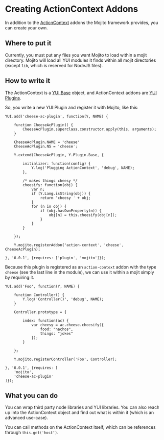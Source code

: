 # Creating ActionContext Addons

In addition to the [ActionContext](/action-context/) addons the Mojito framework provides, you can create your own. 

## Where to put it

Currently, you must put any files you want Mojito to load within a mojit directory. Mojito will load all YUI modules it finds within all mojit directories (except `lib`, which is reserved for NodeJS files).

## How to write it

The ActionContext is a [YUI Base](http://developer.yahoo.com/yui/3/base/) object, and ActionContext addons are [YUI Plugins](http://developer.yahoo.com/yui/3/plugin/).

So, you write a new YUI Plugin and register it with Mojito, like this:

    YUI.add('cheese-ac-plugin', function(Y, NAME) {

        function CheeseAcPlugin() {
            CheeseAcPlugin.superclass.constructor.apply(this, arguments);
        }

        CheeseAcPlugin.NAME = 'cheese'
        CheeseAcPlugin.NS = 'cheese';

        Y.extend(CheeseAcPlugin, Y.Plugin.Base, {

            initializer: function(config) {
                Y.log('Plugging ActionContext', 'debug', NAME);
            },

            /* makes things cheesy */
            cheesify: function(obj) {
                var n;
                if (Y.Lang.isString(obj)) {
                    return 'cheesy ' + obj;
                }
                for (n in obj) {
                    if (obj.hasOwnProperty(n)) {
                        obj[n] = this.cheesify(obj[n]);
                    }
                }
            }
            
        });
        
        Y.mojito.registerAddon('action-context', 'cheese', CheeseAcPlugin);

    }, '0.0.1', {requires: ['plugin', 'mojito']});

Because this plugin is registered as an `action-context` addon with the type `cheese` (see the last line in the module), we can use it within a mojit simply by requiring it.

    YUI.add('Foo', function(Y, NAME) {

        function Controller() {
            Y.log('Controller()', 'debug', NAME);
        }

        Controller.prototype = {

            index: function(ac) {
                var cheesy = ac.cheese.cheesify({
                    food: "nachos",
                    things: "jokes"
                });
            }

        };

        Y.mojito.registerController('Foo', Controller);

    }, '0.0.1', {requires: [
        'mojito',
        'cheese-ac-plugin'
    ]});

## What you can do

You can wrap third party node libraries and YUI libraries. You can also reach up into the ActionContext object and find out what is within it (which is an advanced use-case).

You can call methods on the ActionContext itself, which can be references through `this.get('host')`.
